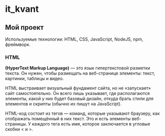 # it_kvant
## Мой проект
Используемые технологии: HTML, CSS, JavaScript, NodeJS, npm, фреймворк.
### HTML 
**(HyperText Markup Language)** — это язык гипертекстовой разметки текста. Он нужен, чтобы размещать на веб-странице элементы: текст, картинки, таблицы и видео. 

HTML выстраивает визуальный фундамент сайта, но не «запускает» сайт самостоятельно. Он всего лишь указывает, где располагаются элементы, какой у них будет базовый дизайн, откуда брать стили для элементов и скрипты (обычно их пишут на JavaScript). 

HTML-код состоит из тегов — команд, которые указывают браузеру, как отображать помещённый в них текст. Это и есть элементы веб-страницы. У каждого тега есть имя, которое заключается в угловые скобки < и >.
